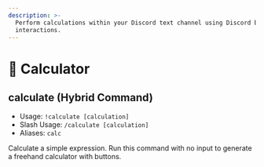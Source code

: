 ```yaml
---
description: >-
  Perform calculations within your Discord text channel using Discord button
  interactions.
---
```


# 🏧 Calculator

## calculate (Hybrid Command)

* Usage: `!calculate [calculation]`
* Slash Usage: `/calculate [calculation]`
* Aliases: `calc`

Calculate a simple expression. Run this command with no input to generate a freehand calculator with buttons.&#x20;
